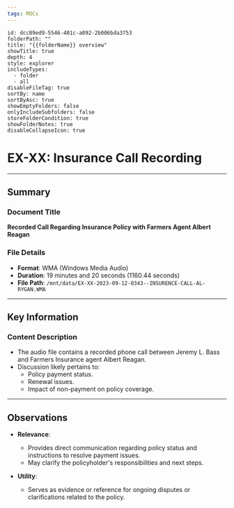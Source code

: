 ```yaml
---
tags: MOCs
---
```

```folder-overview
id: dcc89ed9-5546-401c-a092-2b006bda3753
folderPath: ""
title: "{{folderName}} overview"
showTitle: true
depth: 4
style: explorer
includeTypes:
  - folder
  - all
disableFileTag: true
sortBy: name
sortByAsc: true
showEmptyFolders: false
onlyIncludeSubfolders: false
storeFolderCondition: true
showFolderNotes: true
disableCollapseIcon: true
```

# EX-XX: Insurance Call Recording

---

## Summary

### Document Title
**Recorded Call Regarding Insurance Policy with Farmers Agent Albert Reagan**

### File Details
- **Format**: WMA (Windows Media Audio)
- **Duration**: 19 minutes and 20 seconds (1160.44 seconds)
- **File Path**: `/mnt/data/EX-XX-2023-09-12-0343--INSURENCE-CALL-AL-RYGAN.WMA`

---

## Key Information

### Content Description
- The audio file contains a recorded phone call between Jeremy L. Bass and Farmers Insurance agent Albert Reagan.
- Discussion likely pertains to:
  - Policy payment status.
  - Renewal issues.
  - Impact of non-payment on policy coverage.

---

## Observations

- **Relevance**:
  - Provides direct communication regarding policy status and instructions to resolve payment issues.
  - May clarify the policyholder's responsibilities and next steps.

- **Utility**:
  - Serves as evidence or reference for ongoing disputes or clarifications related to the policy.

